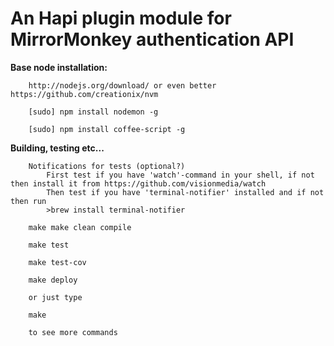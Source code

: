 # An Hapi plugin module for MirrorMonkey authentication API

**Base node installation:**

        http://nodejs.org/download/ or even better https://github.com/creationix/nvm

        [sudo] npm install nodemon -g

        [sudo] npm install coffee-script -g


**Building, testing etc...**

        Notifications for tests (optional?)
            First test if you have 'watch'-command in your shell, if not then install it from https://github.com/visionmedia/watch
            Then test if you have 'terminal-notifier' installed and if not then run
            >brew install terminal-notifier

        make make clean compile

        make test

        make test-cov

        make deploy

        or just type

        make

        to see more commands
